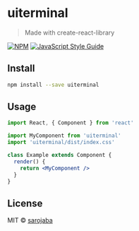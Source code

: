 # uiterminal

> Made with create-react-library

[![NPM](https://img.shields.io/npm/v/uiterminal.svg)](https://www.npmjs.com/package/uiterminal) [![JavaScript Style Guide](https://img.shields.io/badge/code_style-standard-brightgreen.svg)](https://standardjs.com)

## Install

```bash
npm install --save uiterminal
```

## Usage

```jsx
import React, { Component } from 'react'

import MyComponent from 'uiterminal'
import 'uiterminal/dist/index.css'

class Example extends Component {
  render() {
    return <MyComponent />
  }
}
```

## License

MIT © [sarojaba](https://github.com/sarojaba)
